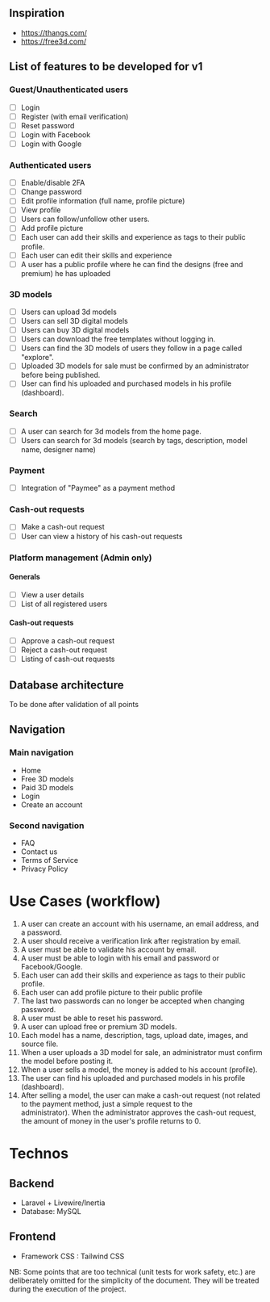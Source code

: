 ## Inspiration
 - https://thangs.com/
 - https://free3d.com/

## List of features to be developed for v1
### Guest/Unauthenticated users
- [ ] Login
- [ ] Register (with email verification)
- [ ] Reset password
- [ ] Login with Facebook
- [ ] Login with Google

### Authenticated users
- [ ] Enable/disable 2FA
- [ ] Change password
- [ ] Edit profile information (full name, profile picture)
- [ ] View profile
- [ ] Users can follow/unfollow other users.
- [ ] Add profile picture
- [ ] Each user can add their skills and experience as tags to their public profile.
- [ ] Each user can edit their skills and experience
- [ ] A user has a public profile where he can find the designs (free and premium) he has uploaded

### 3D models
- [ ] Users can upload 3d models
- [ ] Users can sell 3D digital models
- [ ] Users can buy 3D digital models
- [ ] Users can download the free templates without logging in.
- [ ] Users can find the 3D models of users they follow in a page called "explore".
- [ ] Uploaded 3D models for sale must be confirmed by an administrator before being published.
- [ ] User can find his uploaded and purchased models in his profile (dashboard).

### Search
- [ ] A user can search for 3d models from the home page.
- [ ] Users can search for 3d models (search by tags, description, model name, designer name)

### Payment
- [ ] Integration of "Paymee" as a payment method

### Cash-out requests
- [ ] Make a cash-out request
- [ ] User can view a history of his cash-out requests

### Platform management (Admin only)

#### Generals
- [ ] View a user details
- [ ] List of all registered users

#### Cash-out requests
- [ ] Approve a cash-out request
- [ ] Reject a cash-out request
- [ ] Listing of cash-out requests

## Database architecture
To be done after validation of all points

## Navigation

### Main navigation
- Home
- Free 3D models
- Paid 3D models
- Login
- Create an account

### Second navigation
- FAQ
- Contact us
- Terms of Service
- Privacy Policy

# Use Cases (workflow)
1. A user can create an account with his username, an email address, and a password.
2. A user should receive a verification link after registration by email.
3. A user must be able to validate his account by email.
4. A user must be able to login with his email and password or Facebook/Google.
5. Each user can add their skills and experience as tags to their public profile.
6. Each user can add profile picture to their public profile
7. The last two passwords can no longer be accepted when changing password.
8. A user must be able to reset his password.
9. A user can upload free or premium 3D models.
10. Each model has a name, description, tags, upload date, images, and source file.
11. When a user uploads a 3D model for sale, an administrator must confirm the model before posting it.
12. When a user sells a model, the money is added to his account (profile).
13. The user can find his uploaded and purchased models in his profile (dashboard).
14. After selling a model, the user can make a cash-out request (not related to the payment method, just a simple request to the administrator). When the administrator approves the cash-out request, the amount of money in the user's profile returns to 0.


# Technos

## Backend
- Laravel + Livewire/Inertia
- Database: MySQL

## Frontend
- Framework CSS : Tailwind CSS

NB: Some points that are too technical (unit tests for work safety, etc.) are deliberately omitted for the simplicity of the document. They will be treated during the execution of the project.
